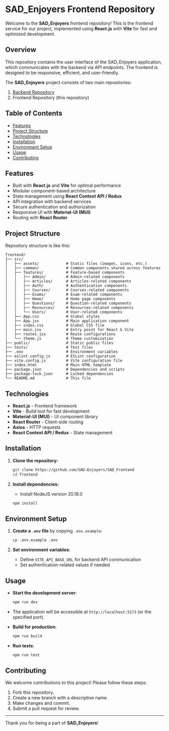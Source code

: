 # SAD_Enjoyers Frontend Repository

Welcome to the **SAD_Enjoyers** frontend repository! This is the frontend service for our project, implemented using **React.js** with **Vite** for fast and optimized development.

## Overview

This repository contains the user interface of the SAD_Enjoyers application, which communicates with the backend via API endpoints. The frontend is designed to be responsive, efficient, and user-friendly.

The **SAD_Enjoyers** project consists of two main repositories:
1. [Backend Repository](https://github.com/SAD-Enjoyers/SAD_Backend)
2. Frontend Repository (this repository)

## Table of Contents

- [Features](#features)
- [Project Structure](#project-structure)
- [Technologies](#technologies)
- [Installation](#installation)
- [Environment Setup](#environment-setup)
- [Usage](#usage)
- [Contributing](#contributing)

## Features

- Built with **React.js** and **Vite** for optimal performance
- Modular component-based architecture
- State management using **React Context API / Redux**
- API integration with backend services
- Secure authentication and authorization
- Responsive UI with **Material-UI (MUI)**
- Routing with **React Router**

## Project Structure

Repository structure is like this:

```
frontend/
├── src/
│   ├── assets/            # Static files (images, icons, etc.)
│   ├── common/            # Common components shared across features
│   ├── features/          # Feature-based components
│   │   ├── Admin/         # Admin-related components
│   │   ├── Articles/      # Articles-related components
│   │   ├── Auth/          # Authentication components
│   │   ├── Courses/       # Courses-related components
│   │   ├── Exams/         # Exam-related components
│   │   ├── Home/          # Home page components
│   │   ├── Questions/     # Question-related components
│   │   ├── Resources/     # Resources-related components
│   │   └── Users/         # User-related components
│   ├── App.css            # Global styles
│   ├── App.jsx            # Main application component
│   ├── index.css          # Global CSS file
│   ├── main.jsx           # Entry point for React & Vite
│   ├── routes.jsx         # Route configurations
│   └── theme.js           # Theme customization
├── public/                # Static public files
├── tests/                 # Test files
├── .env                   # Environment variables
├── eslint.config.js       # ESLint configuration
├── vite.config.js         # Vite configuration file
├── index.html             # Main HTML template
├── package.json           # Dependencies and scripts
├── package-lock.json      # Locked dependencies
└── README.md              # This file
```

## Technologies

- **React.js** - Frontend framework
- **Vite** - Build tool for fast development
- **Material-UI (MUI)** - UI component library
- **React Router** - Client-side routing
- **Axios** - HTTP requests
- **React Context API / Redux** - State management

## Installation

1. **Clone the repository:**

   ```bash
   git clone https://github.com/SAD-Enjoyers/SAD_Frontend
   cd frontend
   ```

2. **Install dependencies:**
   - Install NodeJS version 20.18.0

   ```bash
   npm install
   ```

## Environment Setup

1. **Create a `.env` file** by copying `.env.example`:

   ```bash
   cp .env.example .env
   ```

2. **Set environment variables**:
   - Define `VITE_API_BASE_URL` for backend API communication
   - Set authentication-related values if needed
   
## Usage

- **Start the development server**:

  ```bash
  npm run dev
  ```

- The application will be accessible at `http://localhost:5173` (or the specified port).

- **Build for production**:

  ```bash
  npm run build
  ```

- **Run tests**:

  ```bash
  npm run test
  ```

## Contributing

We welcome contributions to this project! Please follow these steps:

1. Fork this repository.
2. Create a new branch with a descriptive name.
3. Make changes and commit.
4. Submit a pull request for review.

---

Thank you for being a part of **SAD_Enjoyers**!

